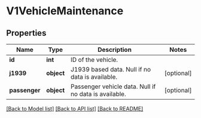 # V1VehicleMaintenance

## Properties
Name | Type | Description | Notes
------------ | ------------- | ------------- | -------------
**id** | **int** | ID of the vehicle. | 
**j1939** | **object** | J1939 based data. Null if no data is available. | [optional] 
**passenger** | **object** | Passenger vehicle data. Null if no data is available. | [optional] 

[[Back to Model list]](../README.md#documentation-for-models) [[Back to API list]](../README.md#documentation-for-api-endpoints) [[Back to README]](../README.md)

